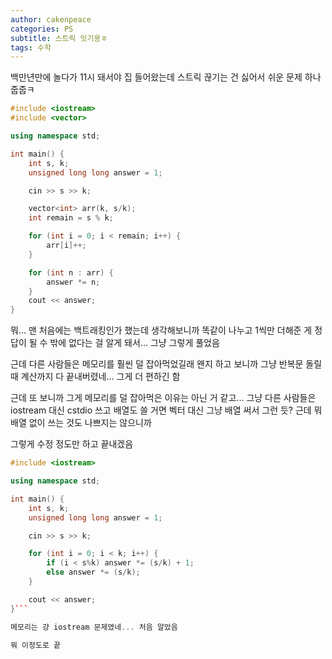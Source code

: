 ```yaml
---
author: cakenpeace
categories: PS
subtitle: 스트릭 잇기용ㅎ
tags: 수학
---
```


백만년만에 놀다가 11시 돼서야 집 들어왔는데 스트릭 끊기는 건 싫어서 쉬운 문제 하나 줍줍ㅋ

```c++
#include <iostream>
#include <vector>

using namespace std;

int main() {
    int s, k;
    unsigned long long answer = 1;

    cin >> s >> k;

    vector<int> arr(k, s/k);
    int remain = s % k;

    for (int i = 0; i < remain; i++) {
        arr[i]++;
    }

    for (int n : arr) {
        answer *= n;
    }
    cout << answer;
}
```

뭐... 맨 처음에는 백트래킹인가 했는데 생각해보니까 똑같이 나누고 1씩만 더해준 게 정답이 될 수 밖에 없다는 걸 알게 돼서... 그냥 그렇게 풀었음

근데 다른 사람들은 메모리를 훨씬 덜 잡아먹었길래 왠지 하고 보니까 그냥 반복문 돌릴 때 계산까지 다 끝내버렸네... 그게 더 편하긴 함

근데 또 보니까 그게 메모리를 덜 잡아먹은 이유는 아닌 거 같고... 그냥 다른 사람들은 iostream 대신 cstdio 쓰고 배열도 쓸 거면 벡터 대신 그냥 배열 써서 그런 듯? 근데 뭐 배열 없이 쓰는 것도 나쁘지는 않으니까

그렇게 수정 정도만 하고 끝내겠음

```c++
#include <iostream>

using namespace std;

int main() {
    int s, k;
    unsigned long long answer = 1;

    cin >> s >> k;

    for (int i = 0; i < k; i++) {
        if (i < s%k) answer *= (s/k) + 1;
        else answer *= (s/k);
    }

    cout << answer;
}```

메모리는 걍 iostream 문제였네... 처음 알았음 

뭐 이정도로 끝